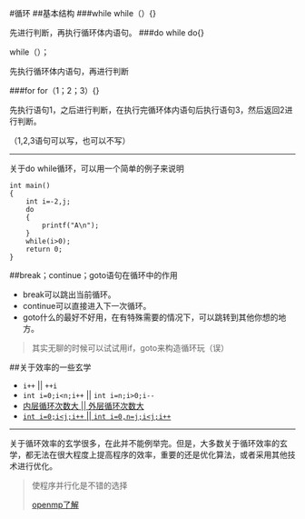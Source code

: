 #循环
##基本结构
###while
while（）{}

先进行判断，再执行循环体内语句。
###do while
do{}

while（）；

先执行循环体内语句，再进行判断

###for
for（1；2；3）{}

先执行语句1，之后进行判断，在执行完循环体内语句后执行语句3，然后返回2进行判断。

（1,2,3语句可以写，也可以不写）

***
关于do while循环，可以用一个简单的例子来说明

```#include<stdio.h>
int main()
{
    int i=-2,j;
    do
    {
        printf("A\n");
    }
    while(i>0);
    return 0;
}
```
##break；continue；goto语句在循环中的作用
* break可以跳出当前循环。
* continue可以直接进入下一次循环。
* goto什么的最好不好用，在有特殊需要的情况下，可以跳转到其他你想的地方。
>其实无聊的时候可以试试用if，goto来构造循环玩（误）


##关于效率的一些玄学
* `i++` || `++i`      
* `int i=0;i<n;i++`  ||  `int i=n;i>0;i--`
* [内层循环次数大 || 外层循环次数大](https://github.com/pzhxbz/learngit/blob/master/shangkeceshi21.cpp)
* [`int i=0;i<j;i++` || `int i=0,n=j;i<j;i++`](https://github.com/pzhxbz/learngit/blob/master/shangkeceshi31.cpp)
***
关于循环效率的玄学很多，在此并不能例举完。但是，大多数关于循环效率的玄学，都无法在很大程度上提高程序的效率，重要的还是优化算法，或者采用其他技术进行优化。
>使程序并行化是不错的选择
>
>[openmp了解](http://blog.csdn.net/netnote/article/details/3137563)




